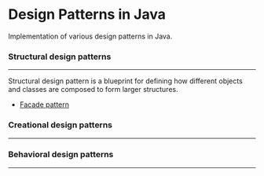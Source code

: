 # Design Patterns in Java
Implementation of various design patterns in Java.
### Structural design patterns
---
Structural design pattern is a blueprint for defining how different objects and classes are composed to form larger structures.
* [Facade pattern](Facade/)

### Creational design patterns
---

### Behavioral design patterns
----
